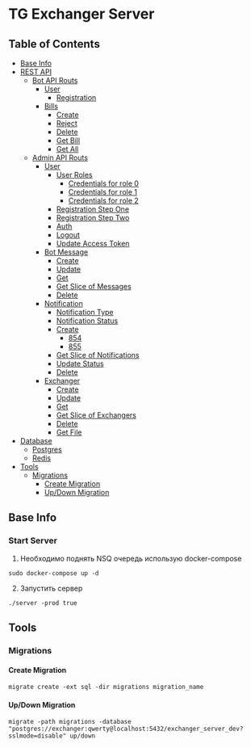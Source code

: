 # TG Exchanger Server

## Table of Contents
- [Base Info](#base-info)
- [REST API](#rest-api)    
    - [Bot API Routs](#)
        - [User](https://github.com/gefion-tech/tg-exchanger-server/blob/main/docs/bot__user.md)
            - [Registration](https://github.com/gefion-tech/tg-exchanger-server/blob/main/docs/bot__user.md#registration)
        - [Bills](https://github.com/gefion-tech/tg-exchanger-server/blob/main/docs/bot__user_bills.md)
            - [Create](https://github.com/gefion-tech/tg-exchanger-server/blob/main/docs/bot__user_bills.md#create)
            - [Reject](https://github.com/gefion-tech/tg-exchanger-server/blob/main/docs/bot__user_bills.md#reject)
            - [Delete](https://github.com/gefion-tech/tg-exchanger-server/blob/main/docs/bot__user_bills.md#delete)
            - [Get Bill](https://github.com/gefion-tech/tg-exchanger-server/blob/main/docs/bot__user_bills.md#get-bill)
            - [Get All](https://github.com/gefion-tech/tg-exchanger-server/blob/main/docs/bot__user_bills.md#get-all)            
    - [Admin API Routs](#)
        - [User](https://github.com/gefion-tech/tg-exchanger-server/blob/main/docs/admin__user.md)
            - [User Roles](https://github.com/gefion-tech/tg-exchanger-server/blob/main/docs/admin__user.md#user-roles)
                - [Credentials for role 0](https://github.com/gefion-tech/tg-exchanger-server/blob/main/docs/admin__user.md#credentials-for-role-0)
                - [Credentials for role 1](https://github.com/gefion-tech/tg-exchanger-server/blob/main/docs/admin__user.md#credentials-for-role-1)
                - [Credentials for role 2](https://github.com/gefion-tech/tg-exchanger-server/blob/main/docs/admin__user.md#credentials-for-role-2)
            - [Registration Step One](https://github.com/gefion-tech/tg-exchanger-server/blob/main/docs/admin__user.md#registration-step-one)
            - [Registration Step Two](https://github.com/gefion-tech/tg-exchanger-server/blob/main/docs/admin__user.md#registration-step-two)     
            - [Auth](https://github.com/gefion-tech/tg-exchanger-server/blob/main/docs/admin__user.md#auth)
            - [Logout](https://github.com/gefion-tech/tg-exchanger-server/blob/main/docs/admin__user.md#logout)
            - [Update Access Token](https://github.com/gefion-tech/tg-exchanger-server/blob/main/docs/admin__user.md#update-access-token)        
        - [Bot Message](https://github.com/gefion-tech/tg-exchanger-server/blob/main/docs/admin__bot_messages.md)
            - [Create](https://github.com/gefion-tech/tg-exchanger-server/blob/main/docs/admin__bot_messages.md#create)
            - [Update](https://github.com/gefion-tech/tg-exchanger-server/blob/main/docs/admin__bot_messages.md#update)
            - [Get](https://github.com/gefion-tech/tg-exchanger-server/blob/main/docs/admin__bot_messages.md#get)
            - [Get Slice of Messages](https://github.com/gefion-tech/tg-exchanger-server/blob/main/docs/admin__bot_messages.md#get-slice-of-messages)
            - [Delete](https://github.com/gefion-tech/tg-exchanger-server/blob/main/docs/admin__bot_messages.md#delete)       
        - [Notification](https://github.com/gefion-tech/tg-exchanger-server/blob/main/docs/admin__notification.md)   
            - [Notification Type](https://github.com/gefion-tech/tg-exchanger-server/blob/main/docs/admin__notification.md#notification-type) 
            - [Notification Status](https://github.com/gefion-tech/tg-exchanger-server/blob/main/docs/admin__notification.md#notification-status)
            - [Create](https://github.com/gefion-tech/tg-exchanger-server/blob/main/docs/admin__notification.md#create) 
                - [854](https://github.com/gefion-tech/tg-exchanger-server/blob/main/docs/admin__notification.md#854)
                - [855](https://github.com/gefion-tech/tg-exchanger-server/blob/main/docs/admin__notification.md#855) 
            - [Get Slice of Notifications](https://github.com/gefion-tech/tg-exchanger-server/blob/main/docs/admin__notification.md#get-slice-of-notifications)
            - [Update Status](https://github.com/gefion-tech/tg-exchanger-server/blob/main/docs/admin__notification.md#update-status) 
            - [Delete](https://github.com/gefion-tech/tg-exchanger-server/blob/main/docs/admin__notification.md#delete) 
        - [Exchanger](https://github.com/gefion-tech/tg-exchanger-server/blob/main/docs/admin__exchanger.md)
            - [Create](https://github.com/gefion-tech/tg-exchanger-server/blob/main/docs/admin__exchanger.md#create)
            - [Update](https://github.com/gefion-tech/tg-exchanger-server/blob/main/docs/admin__exchanger.md#update)
            - [Get](https://github.com/gefion-tech/tg-exchanger-server/blob/main/docs/admin__exchanger.md#get)
            - [Get Slice of Exchangers](https://github.com/gefion-tech/tg-exchanger-server/blob/main/docs/admin__exchanger.md#get-slice-of-messages)
            - [Delete](https://github.com/gefion-tech/tg-exchanger-server/blob/main/docs/admin__exchanger.md#delete)
            - [Get File](https://github.com/gefion-tech/tg-exchanger-server/blob/main/docs/admin__exchanger.md#get-file)
- [Database](#database)
    - [Postgres](#postgres)
    - [Redis](#redis)
- [Tools](#tools)
    - [Migrations](#migrations)
        - [Create Migration](#create-migration)
        - [Up/Down Migration](#up/down-migration)


## Base Info

### Start Server

1. Необходимо поднять NSQ очередь использую docker-compose

```
sudo docker-compose up -d
```

2. Запустить сервер 

```
./server -prod true
```


## Tools

### Migrations

#### Create Migration

```
migrate create -ext sql -dir migrations migration_name
```

#### Up/Down Migration

```
migrate -path migrations -database "postgres://exchanger:qwerty@localhost:5432/exchanger_server_dev?sslmode=disable" up/down
```
